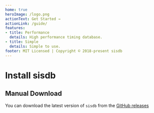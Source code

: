 ```yaml
---
home: true
heroImage: /logo.png
actionText: Get Started →
actionLink: /guide/
features:
- title: Performance
  details: High performance timing database.
- title: Simple
  details: Simple to use.
footer: MIT Licensed | Copyright © 2018-present sisdb
---
```


# Install sisdb

## Manual Download

You can download the latest version of `sisdb` from the [GitHub releases](https://github.com/seerline/sisdb/releases/latest)

